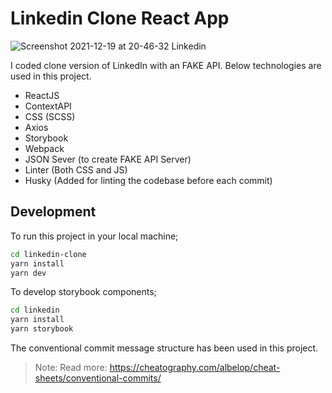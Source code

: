 # Linkedin Clone React App

![Screenshot 2021-12-19 at 20-46-32 Linkedin](https://user-images.githubusercontent.com/11090177/146685327-f12a87bd-4eee-4517-a386-63ad1326f678.png)

I coded clone version of LinkedIn with an FAKE API.
Below technologies are used in this project.

- ReactJS
- ContextAPI
- CSS (SCSS)
- Axios
- Storybook
- Webpack
- JSON Sever (to create FAKE API Server)
- Linter (Both CSS and JS)
- Husky (Added for linting the codebase before each commit)

## Development

To run this project in your local machine;

```sh
cd linkedin-clone
yarn install
yarn dev
```

To develop storybook components;
```sh
cd linkedin
yarn install
yarn storybook
```

The conventional commit message structure has been used in this project.
> Note: Read more: https://cheatography.com/albelop/cheat-sheets/conventional-commits/

